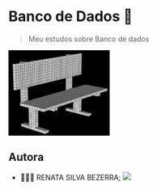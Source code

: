 # Banco de Dados 🎲

> Meu estudos sobre Banco de dados

<img  src="bd.png"  alt="BancoDeDados"  width="200"  align="center">

## Autora
- 👩🏻‍💻 RENATA SILVA BEZERRA; <a href="https://github.com/renatabezerratech"><img  src="https://img.shields.io/badge/github-%23100000.svg?&style=for-the-badge&logo=github&logoColor=white&link=mailto:https://github.com/renatabezerratech" width="50"></a>